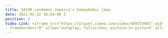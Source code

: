 ```yaml
---
title: IACHR condemns Jamaica's homophobic laws
date: 2021-02-22 16:54:00 Z
position: 2
Video Link: <iframe src="https://player.vimeo.com/video/489373965" width="640" height="360"
  frameborder="0" allow="autoplay; fullscreen; picture-in-picture" allowfullscreen></iframe>
---
```


